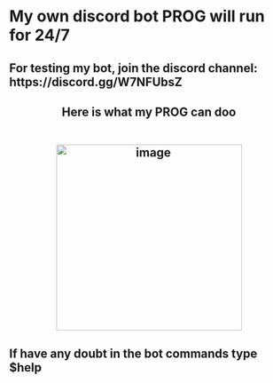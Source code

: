 <h1>My own discord bot PROG will run for 24/7</h1>
<h2>For testing my bot, join the discord channel: https://discord.gg/W7NFUbsZ</h2>
<h2 align='center'>Here is what my PROG can doo<br/><br/><p align='center'><img width="335" alt="image" src="https://user-images.githubusercontent.com/91727830/153740260-e5e9fb45-2750-4d27-bf47-dd248a6fd1f3.png"></p></h2>

<h2>If have any doubt in the bot commands type $help</h2>
